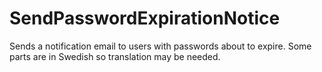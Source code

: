 ﻿# SendPasswordExpirationNotice

Sends a notification email to users with passwords about to expire. Some parts
are in Swedish so translation may be needed.
